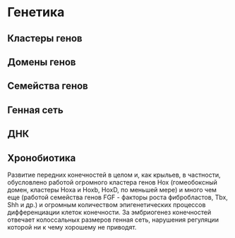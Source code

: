 # Генетика

## Кластеры генов

## Домены генов

## Семейства генов

## Генная сеть

## ДНК

## Хронобиотика

Развитие передних конечностей в целом и, как крыльев, в частности, обусловлено работой огромного кластера генов Hox (гомеобоксный домен, кластеры Hoxa и Hoxb, HoxD, по меньшей мере) и много чем еще (работой семейства генов FGF - факторы роста фибробластов, Tbx, Shh и др.) и огромным количеством эпигенетических процессов дифференциации клеток конечности. За эмбриогенез конечностей отвечает колоссальных размеров генная сеть, нарушения регуляции которой ни к чему хорошему не приводят.
